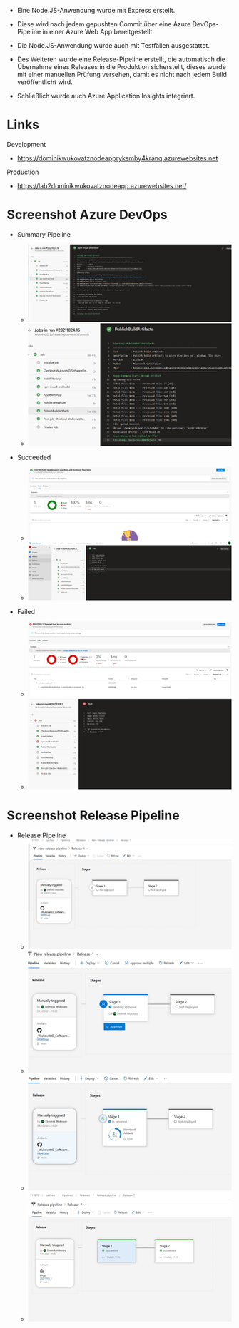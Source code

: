 - Eine Node.JS-Anwendung wurde mit Express erstellt.

- Diese wird nach jedem gepushten Commit über eine Azure DevOps-Pipeline in einer Azure Web App bereitgestellt.

- Die Node.JS-Anwendung wurde auch mit Testfällen ausgestattet.

- Des Weiteren wurde eine Release-Pipeline erstellt, die automatisch die Übernahme eines Releases in die Produktion sicherstellt, dieses wurde mit einer manuellen Prüfung versehen, damit es nicht nach jedem Build veröffentlicht wird.

- Schließlich wurde auch Azure Application Insights integriert.

# Links

Development

- https://dominikwukovatznodeappryksmby4kranq.azurewebsites.net

Production

- https://lab2dominikwukovatznodeapp.azurewebsites.net/

# Screenshot Azure DevOps

- Summary Pipeline

  - ![](Screenshots/Build.png)
  - ![](Screenshots/Summary.png)

- Succeeded

  - ![](Screenshots/Passed_Tests.png)
  - ![](Screenshots/Passed_Tests_Build.png)

- Failed

  - ![](Screenshots/Failed_Tests.png)
  - ![](Screenshots/Failed_Tests_Build.png)

# Screenshot Release Pipeline

- Release Pipeline
  - ![](Screenshots/Release_Pipeline.png)
  - ![](Screenshots/Release_Approval.png)
  - ![](Screenshots/Release_staging.png)
  - ![](Screenshots/Release_Pipeline_done.png)
